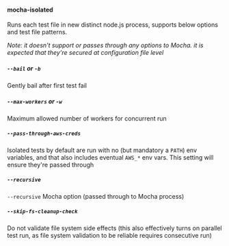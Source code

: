 #### mocha-isolated

Runs each test file in new distinct node.js process, supports below options and test file patterns.

_Note: it doesn't support or passes through any options to Mocha. it is expected that they're secured at configuration file level_

##### _`--bail` or `-b`_

Gently bail after first test fail

##### _`--max-workers` or `-w`_

Maximum allowed number of workers for concurrent run

##### _`--pass-through-aws-creds`_

Isolated tests by default are run with no (but mandatory a `PATH`) env variables, and that also includes eventual `AWS_*` env vars. This setting will ensure they're passed through

##### _`--recursive`_

`--recursive` Mocha option (passed through to Mocha process)

##### _`--skip-fs-cleanup-check`_

Do not validate file system side effects (this also effectively turns on parallel test run, as file system validation to be reliable requires consecutive run)

